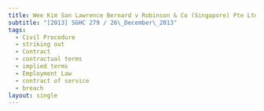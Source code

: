 ```yaml
---
title: Wee Kim San Lawrence Bernard v Robinson & Co (Singapore) Pte Ltd
subtitle: "[2013] SGHC 279 / 26\_December\_2013"
tags:
  - Civil Procedure
  - striking out
  - Contract
  - contractual terms
  - implied terms
  - Employment Law
  - contract of service
  - breach
layout: single
---
```


